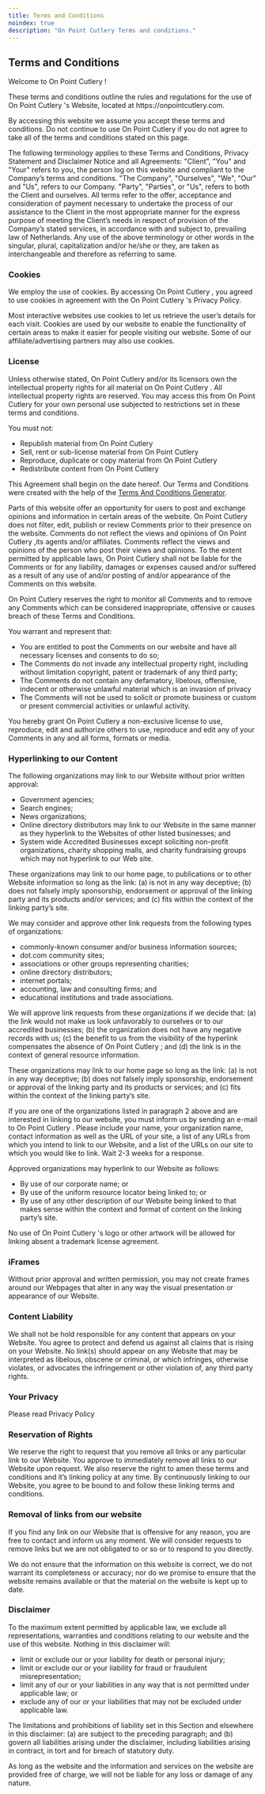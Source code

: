 ```yaml
---
title: Terms and Conditions
noindex: true
description: "On Point Cutlery Terms and conditions."
---
```

<h2><strong>Terms and Conditions</strong></h2>

<p>Welcome to On Point Cutlery !</p>

<p>These terms and conditions outline the rules and regulations for the use of On Point Cutlery 's Website, located at https://onpointcutlery.com.</p>

<p>By accessing this website we assume you accept these terms and conditions. Do not continue to use On Point Cutlery  if you do not agree to take all of the terms and conditions stated on this page.</p>

<p>The following terminology applies to these Terms and Conditions, Privacy Statement and Disclaimer Notice and all Agreements: "Client", "You" and "Your" refers to you, the person log on this website and compliant to the Company’s terms and conditions. "The Company", "Ourselves", "We", "Our" and "Us", refers to our Company. "Party", "Parties", or "Us", refers to both the Client and ourselves. All terms refer to the offer, acceptance and consideration of payment necessary to undertake the process of our assistance to the Client in the most appropriate manner for the express purpose of meeting the Client’s needs in respect of provision of the Company’s stated services, in accordance with and subject to, prevailing law of Netherlands. Any use of the above terminology or other words in the singular, plural, capitalization and/or he/she or they, are taken as interchangeable and therefore as referring to same.</p>

<h3><strong>Cookies</strong></h3>

<p>We employ the use of cookies. By accessing On Point Cutlery , you agreed to use cookies in agreement with the On Point Cutlery 's Privacy Policy. </p>

<p>Most interactive websites use cookies to let us retrieve the user’s details for each visit. Cookies are used by our website to enable the functionality of certain areas to make it easier for people visiting our website. Some of our affiliate/advertising partners may also use cookies.</p>

<h3><strong>License</strong></h3>

<p>Unless otherwise stated, On Point Cutlery  and/or its licensors own the intellectual property rights for all material on On Point Cutlery . All intellectual property rights are reserved. You may access this from On Point Cutlery  for your own personal use subjected to restrictions set in these terms and conditions.</p>

<p>You must not:</p>
<ul>
    <li>Republish material from On Point Cutlery </li>
    <li>Sell, rent or sub-license material from On Point Cutlery </li>
    <li>Reproduce, duplicate or copy material from On Point Cutlery </li>
    <li>Redistribute content from On Point Cutlery </li>
</ul>

<p>This Agreement shall begin on the date hereof. Our Terms and Conditions were created with the help of the <a href="https://www.termsandconditionsgenerator.com">Terms And Conditions Generator</a>.</p>

<p>Parts of this website offer an opportunity for users to post and exchange opinions and information in certain areas of the website. On Point Cutlery  does not filter, edit, publish or review Comments prior to their presence on the website. Comments do not reflect the views and opinions of On Point Cutlery ,its agents and/or affiliates. Comments reflect the views and opinions of the person who post their views and opinions. To the extent permitted by applicable laws, On Point Cutlery  shall not be liable for the Comments or for any liability, damages or expenses caused and/or suffered as a result of any use of and/or posting of and/or appearance of the Comments on this website.</p>

<p>On Point Cutlery  reserves the right to monitor all Comments and to remove any Comments which can be considered inappropriate, offensive or causes breach of these Terms and Conditions.</p>

<p>You warrant and represent that:</p>

<ul>
    <li>You are entitled to post the Comments on our website and have all necessary licenses and consents to do so;</li>
    <li>The Comments do not invade any intellectual property right, including without limitation copyright, patent or trademark of any third party;</li>
    <li>The Comments do not contain any defamatory, libelous, offensive, indecent or otherwise unlawful material which is an invasion of privacy</li>
    <li>The Comments will not be used to solicit or promote business or custom or present commercial activities or unlawful activity.</li>
</ul>

<p>You hereby grant On Point Cutlery  a non-exclusive license to use, reproduce, edit and authorize others to use, reproduce and edit any of your Comments in any and all forms, formats or media.</p>

<h3><strong>Hyperlinking to our Content</strong></h3>

<p>The following organizations may link to our Website without prior written approval:</p>

<ul>
    <li>Government agencies;</li>
    <li>Search engines;</li>
    <li>News organizations;</li>
    <li>Online directory distributors may link to our Website in the same manner as they hyperlink to the Websites of other listed businesses; and</li>
    <li>System wide Accredited Businesses except soliciting non-profit organizations, charity shopping malls, and charity fundraising groups which may not hyperlink to our Web site.</li>
</ul>

<p>These organizations may link to our home page, to publications or to other Website information so long as the link: (a) is not in any way deceptive; (b) does not falsely imply sponsorship, endorsement or approval of the linking party and its products and/or services; and (c) fits within the context of the linking party’s site.</p>

<p>We may consider and approve other link requests from the following types of organizations:</p>

<ul>
    <li>commonly-known consumer and/or business information sources;</li>
    <li>dot.com community sites;</li>
    <li>associations or other groups representing charities;</li>
    <li>online directory distributors;</li>
    <li>internet portals;</li>
    <li>accounting, law and consulting firms; and</li>
    <li>educational institutions and trade associations.</li>
</ul>

<p>We will approve link requests from these organizations if we decide that: (a) the link would not make us look unfavorably to ourselves or to our accredited businesses; (b) the organization does not have any negative records with us; (c) the benefit to us from the visibility of the hyperlink compensates the absence of On Point Cutlery ; and (d) the link is in the context of general resource information.</p>

<p>These organizations may link to our home page so long as the link: (a) is not in any way deceptive; (b) does not falsely imply sponsorship, endorsement or approval of the linking party and its products or services; and (c) fits within the context of the linking party’s site.</p>

<p>If you are one of the organizations listed in paragraph 2 above and are interested in linking to our website, you must inform us by sending an e-mail to On Point Cutlery . Please include your name, your organization name, contact information as well as the URL of your site, a list of any URLs from which you intend to link to our Website, and a list of the URLs on our site to which you would like to link. Wait 2-3 weeks for a response.</p>

<p>Approved organizations may hyperlink to our Website as follows:</p>

<ul>
    <li>By use of our corporate name; or</li>
    <li>By use of the uniform resource locator being linked to; or</li>
    <li>By use of any other description of our Website being linked to that makes sense within the context and format of content on the linking party’s site.</li>
</ul>

<p>No use of On Point Cutlery 's logo or other artwork will be allowed for linking absent a trademark license agreement.</p>

<h3><strong>iFrames</strong></h3>

<p>Without prior approval and written permission, you may not create frames around our Webpages that alter in any way the visual presentation or appearance of our Website.</p>

<h3><strong>Content Liability</strong></h3>

<p>We shall not be hold responsible for any content that appears on your Website. You agree to protect and defend us against all claims that is rising on your Website. No link(s) should appear on any Website that may be interpreted as libelous, obscene or criminal, or which infringes, otherwise violates, or advocates the infringement or other violation of, any third party rights.</p>

<h3><strong>Your Privacy</strong></h3>

<p>Please read Privacy Policy</p>

<h3><strong>Reservation of Rights</strong></h3>

<p>We reserve the right to request that you remove all links or any particular link to our Website. You approve to immediately remove all links to our Website upon request. We also reserve the right to amen these terms and conditions and it’s linking policy at any time. By continuously linking to our Website, you agree to be bound to and follow these linking terms and conditions.</p>

<h3><strong>Removal of links from our website</strong></h3>

<p>If you find any link on our Website that is offensive for any reason, you are free to contact and inform us any moment. We will consider requests to remove links but we are not obligated to or so or to respond to you directly.</p>

<p>We do not ensure that the information on this website is correct, we do not warrant its completeness or accuracy; nor do we promise to ensure that the website remains available or that the material on the website is kept up to date.</p>

<h3><strong>Disclaimer</strong></h3>

<p>To the maximum extent permitted by applicable law, we exclude all representations, warranties and conditions relating to our website and the use of this website. Nothing in this disclaimer will:</p>

<ul>
    <li>limit or exclude our or your liability for death or personal injury;</li>
    <li>limit or exclude our or your liability for fraud or fraudulent misrepresentation;</li>
    <li>limit any of our or your liabilities in any way that is not permitted under applicable law; or</li>
    <li>exclude any of our or your liabilities that may not be excluded under applicable law.</li>
</ul>

<p>The limitations and prohibitions of liability set in this Section and elsewhere in this disclaimer: (a) are subject to the preceding paragraph; and (b) govern all liabilities arising under the disclaimer, including liabilities arising in contract, in tort and for breach of statutory duty.</p>

<p>As long as the website and the information and services on the website are provided free of charge, we will not be liable for any loss or damage of any nature.</p>


